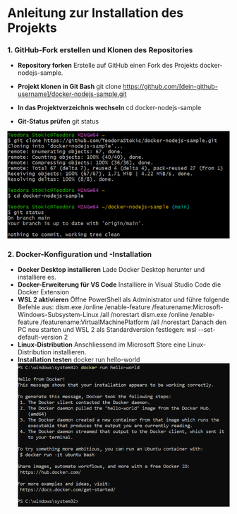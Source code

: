 # Anleitung zur Installation des Projekts

### **1. GitHub-Fork erstellen und Klonen des Repositories**

- **Repository forken**
Erstelle auf GitHub einen Fork des Projekts docker-nodejs-sample.

- **Projekt klonen in Git Bash**
git clone https://github.com/[dein-github-username]/docker-nodejs-sample.git

- **In das Projektverzeichnis wechseln**
cd docker-nodejs-sample

- **Git-Status prüfen**
git status

![Veranschaulichung der Befehle in Git Bash](image.png)
### **2. Docker-Konfiguration und -Installation**

- **Docker Desktop installieren**
Lade Docker Desktop herunter und installiere es.
- **Docker-Erweiterung für VS Code**
Installiere in Visual Studio Code die Docker Extension
- **WSL 2 aktivieren**
Öffne PowerShell als Administrator und führe folgende Befehle aus:
dism.exe /online /enable-feature /featurename:Microsoft-Windows-Subsystem-Linux /all /norestart
dism.exe /online /enable-feature /featurename:VirtualMachinePlatform /all /norestart
Danach den PC neu starten und WSL 2 als Standardversion festlegen:
wsl --set-default-version 2
- **Linux-Distribution**
Anschliessend im Microsoft Store eine Linux-Distribution installieren.
- **Installation testen**
docker run hello-world
![hello-world Ausgabe](image-1.png)
